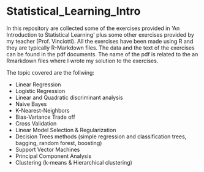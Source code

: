 # Statistical_Learning_Intro

In this repository are collected some of the exercises provided in 'An Introduction to Statistical Learning' plus some other exercises provided by my teacher (Prof. Vinciotti).
All the exercises have been made using R and they are typically R-Markdown files. The data and the text of the exercises can be found in the pdf documents. 
The name of the pdf is related to the an Rmarkdown files where I wrote my solution to the exercises. 

The topic covered are the follwing:

* Linear Regression 
* Logistic Regression
* Linear and Quadratic discriminant analysis
* Naive Bayes
* K-Nearest-Neighbors
* Bias-Variance Trade off
* Cross Validation
* Linear Model Selection & Regularization
* Decision Trees methods (simple regression and classification trees, bagging, random forest, boosting)
* Support Vector Machines
* Principal Component Analysis
* Clustering (k-means & Hierarchical clustering)
